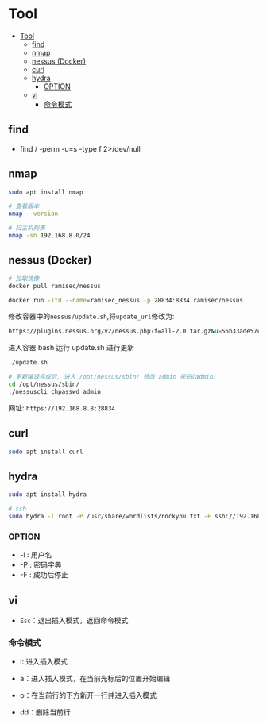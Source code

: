 # Tool

- [Tool](#tool)
  - [find](#find)
  - [nmap](#nmap)
  - [nessus (Docker)](#nessus-docker)
  - [curl](#curl)
  - [hydra](#hydra)
    - [OPTION](#option)
  - [vi](#vi)
    - [命令模式](#命令模式)

## find

- find / -perm -u=s -type f 2>/dev/null

## nmap

```bash
sudo apt install nmap

# 查看版本
nmap --version

# 扫主机列表
nmap -sn 192.168.8.0/24
```

## nessus (Docker)

```bash
# 拉取镜像
docker pull ramisec/nessus

docker run -itd --name=ramisec_nessus -p 28834:8834 ramisec/nessus
```

修改容器中的`nessus/update.sh`,将`update_url`修改为:

```bash
https://plugins.nessus.org/v2/nessus.php?f=all-2.0.tar.gz&u=56b33ade57c60a01058b1506999a2431&p=1ee9c89d5379a119a56498f2d5dff674
```

进入容器 bash 运行 update.sh 进行更新

```bash
./update.sh

# 更新编译完成后, 进入 /opt/nessus/sbin/ 修改 admin 密码(admin)
cd /opt/nessus/sbin/
./nessuscli chpasswd admin
```

网址: `https://192.168.8.8:28834`

## curl

```bash
sudo apt install curl
```

## hydra

```bash
sudo apt install hydra

# ssh
sudo hydra -l root -P /usr/share/wordlists/rockyou.txt -F ssh://192.168.25.150
```

### OPTION

- -l : 用户名
- -P : 密码字典
- -F : 成功后停止

## vi

- `Esc`：退出插入模式，返回命令模式

### 命令模式

- i: 进入插入模式

- a：进入插入模式，在当前光标后的位置开始编辑

- o：在当前行的下方新开一行并进入插入模式

- dd：删除当前行
